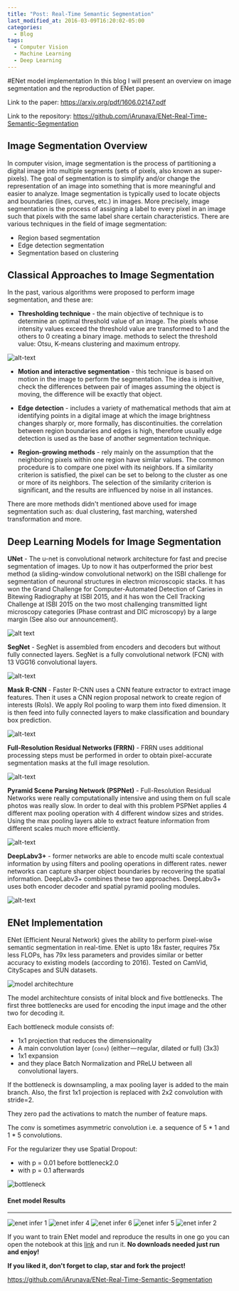 ```yaml
---
title: "Post: Real-Time Semantic Segmentation"
last_modified_at: 2016-03-09T16:20:02-05:00
categories:
  - Blog
tags:
  - Computer Vision
  - Machine Learning
  - Deep Learning
---
```


#ENet model implementation
In this blog I will present an overview on image segmentation and the reproduction of ENet paper.

Link to the paper: https://arxiv.org/pdf/1606.02147.pdf 

Link to the repository: https://github.com/iArunava/ENet-Real-Time-Semantic-Segmentation

Image Segmentation Overview
---
In computer vision, image segmentation is the process of partitioning a digital image into multiple segments (sets of pixels, also known as super-pixels). The goal of segmentation is to simplify and/or change the representation of an image into something that is more meaningful and easier to analyze. 
Image segmentation is typically used to locate objects and boundaries (lines, curves, etc.) in images. More precisely, image segmentation is the process of assigning a label to every pixel in an image such that pixels with the same label share certain characteristics.
There are various techniques in the field of image segmentation:
* Region based segmentation
* Edge detection segmentation
* Segmentation based on clustering

Classical Approaches to Image Segmentation
---
In the past, various algorithms were proposed to perform image segmentation, and these are:
* **Thresholding technique** - the main objective of technique is to determine an optimal threshold value of an image.
The pixels whose intensity values exceed the threshold value are transformed to 1 and the others to 0 creating a binary image.
methods to select the threshold value: Otsu, K-means clustering and maximum entropy.

![alt-text](https://www.decodedscience.org/wp-content/uploads/2011/07/image-thresholding-300x165.jpg)


* **Motion and interactive segmentation** - this technique is based on motion in the image to perform the segmentation.
The idea is intuitive, check the differences between pair of images assuming the object is moving, the difference will be exactly that object.

* **Edge detection** -  includes a variety of mathematical methods that aim at identifying points in a digital image at which the image brightness changes sharply or, more formally, has discontinuities. 
the correlation between region boundaries and edges is high, therefore usually edge detection is used as the base of another segmentation technique.

* **Region-growing methods** - rely mainly on the assumption that the neighboring pixels within one region have similar values. The common procedure is to compare one pixel with its neighbors. If a similarity criterion is satisfied, the pixel can be set to belong to the cluster as one or more of its neighbors. 
The selection of the similarity criterion is significant, and the results are influenced by noise in all instances.

There are more methods didn't mentioned above used for image segmentation such as: dual clustering, fast marching, watershed transformation and more.

Deep Learning Models for Image Segmentation
---
**UNet** - The u-net is convolutional network architecture for fast and precise segmentation of images.
Up to now it has outperformed the prior best method (a sliding-window convolutional network) on the ISBI challenge for segmentation of neuronal structures in electron microscopic stacks. 
It has won the Grand Challenge for Computer-Automated Detection of Caries in Bitewing Radiography at ISBI 2015, and it has won the Cell Tracking Challenge at ISBI 2015 on the two most challenging transmitted light microscopy categories (Phase contrast and DIC microscopy) by a large margin (See also our announcement).

![alt text](https://lmb.informatik.uni-freiburg.de/people/ronneber/u-net/u-net-architecture.png)


**SegNet** - SegNet is assembled from encoders and decoders but without fully connected layers.
SegNet is a fully convolutional network (FCN) with 13 VGG16 convolutional layers.

![alt-text](https://saytosid.github.io/images/segnet/Complete%20architecture.png)


**Mask R-CNN** - Faster R-CNN uses a CNN feature extractor to extract image features. Then it uses a CNN region proposal network to create region of interests (RoIs). We apply RoI pooling to warp them into fixed dimension. 
It is then feed into fully connected layers to make classification and boundary box prediction.

![alt-text](https://cdn-images-1.medium.com/max/1250/1*0cxB2pAxQ0A7AhTl-YT2JQ.jpeg)


**Full-Resolution Residual Networks (FRRN)** - FRRN uses additional processing steps
must be performed in order to obtain pixel-accurate segmentation masks at the full image resolution.

![alt-text](https://cdn-images-1.medium.com/max/1000/1*LlYK2Pjemx3kNC61yVV-yA.png)


**Pyramid Scene Parsing Network (PSPNet)** - Full-Resolution Residual Networks were really  computationally intensive and using them on full scale photos was really slow.
In order to deal with this problem PSPNet applies 4 different max pooling operation with 4 different window sizes and strides. Using the max pooling layers able to extract feature information from different scales much more efficiently.

![alt-text](https://cdn-images-1.medium.com/max/1000/1*REgHs3PeemO3TIuyE46iRg.png)


**DeepLabv3+** - former networks are able to encode multi scale contextual information by using filters and pooling operations in different rates.
newer networks can capture sharper object boundaries by recovering the spatial information. DeepLabv3+ combines these two approaches.
DeepLabv3+ uses both encoder decoder and spatial pyramid pooling modules.

![alt-text](https://cdn-images-1.medium.com/max/1000/1*MFchBd4c8ZEgE3qtbnTznw.png)

ENet Implementation
----
ENet (Efficient Neural Network) gives the ability to perform pixel-wise semantic segmentation in real-time. ENet is upto 18x faster, requires 75x less FLOPs, has 79x less parameters and provides similar or better accuracy to existing models (according to 2016). Tested on CamVid, CityScapes and SUN datasets.

![model architechture](https://cdn-images-1.medium.com/max/1000/1*CKuZqyLSc4U8BjG3sWZHew.png)

The model architechture consists of inital block and five bottlenecks. The first three bottlenecks are used for encoding the input image and the other two for decoding it.

Each bottleneck module consists of:
- 1x1 projection that reduces the dimensionality
- A main convolution layer (`conv`) (either — regular, dilated or full) (3x3)
- 1x1 expansion
- and they place Batch Normalization and PReLU between all convolutional layers.

If the bottleneck is downsampling, a max pooling layer is added to the main branch. Also, the first 1x1 projection is replaced with 2x2 convolution with stride=2.

They zero pad the activations to match the number of feature maps.

The conv is sometimes asymmetric convolution i.e. a sequence of 5 * 1 and 1 * 5 convolutions.

For the regularizer they use Spatial Dropout:
- with p = 0.01 before bottleneck2.0
- with p = 0.1 afterwards


![bottleneck](https://cdn-images-1.medium.com/max/2600/1*RWYNKupbSTFFTOU7_7-sAg.png)




#### Enet model Results
----
![enet infer 1](https://user-images.githubusercontent.com/26242097/51782315-4b88d300-214c-11e9-9c92-3444c6582a80.png)
![enet infer 4](https://user-images.githubusercontent.com/26242097/51782341-a02c4e00-214c-11e9-8566-f2092ddad086.png)
![enet infer 6](https://user-images.githubusercontent.com/26242097/51782371-01542180-214d-11e9-80b8-55807f83f776.png)
![enet infer 5](https://user-images.githubusercontent.com/26242097/51782353-c3ef9400-214c-11e9-8c66-276795c83f08.png)
![enet infer 2](https://user-images.githubusercontent.com/26242097/51782324-6b1ffb80-214c-11e9-9f92-741954699f4d.png)

If you want to train ENet model and reproduce the results in one go you can open the notebook at this [link](https://github.com/iArunava/ENet-Real-Time-Semantic-Segmentation/blob/master/ENet-Real%20Time%20Semantic%20Segmentation.ipynb) and run it. **No downloads needed just run and enjoy!**

**If you liked it, don't forget to clap, star and fork the project!**

https://github.com/iArunava/ENet-Real-Time-Semantic-Segmentation
